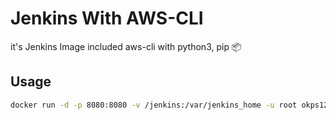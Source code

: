 # Jenkins With AWS-CLI

it's Jenkins Image included aws-cli with python3, pip 📦

## Usage

```bash
docker run -d -p 8080:8080 -v /jenkins:/var/jenkins_home -u root okps123/jenkins-with-aws-cli:latest
```
